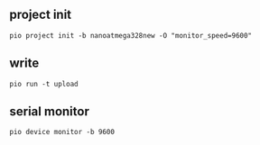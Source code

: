 ## project init
```
pio project init -b nanoatmega328new -O "monitor_speed=9600"
```

## write
```
pio run -t upload
```

## serial monitor
```
pio device monitor -b 9600
```
